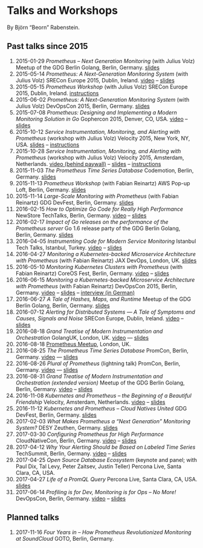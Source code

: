 # Talks and Workshops

By Björn “Beorn” Rabenstein.

## Past talks since 2015

1. 2015-01-29 _Prometheus – Next Generation Monitoring_ (with Julius Volz)
   Meetup of the GDG Berlin Golang, Berlin,
   Germany. [slides](https://docs.google.com/presentation/d/1bgN0PpmHZ1P7DMWCLvUD2Fd17tb_n_BWLwOX7LNJrMA/edit?usp=sharing)
1. 2015-05-14 _Prometheus: A Next-Generation Monitoring System_ (with Julius
   Volz) SRECon Europe 2015, Dublin,
   Ireland. [video](https://www.usenix.org/conference/srecon15europe/program/presentation/rabenstein)
   –
   [slides](https://docs.google.com/presentation/d/1Wokf8lWaFWPfLeTjErVeiCfBb7uhluehkEndZCj__8k/edit?usp=sharing)
1. 2015-05-15 _Prometheus Workshop_ (with Julius Volz) SRECon Europe 2015,
   Dublin, Ireland. [instructions](https://goo.gl/AdnkCw)
1. 2015-06-02 _Prometheus: A Next-Generation Monitoring System_ (with Julius
   Volz) DevOpsCon 2015, Berlin,
   Germany. [slides](https://docs.google.com/presentation/d/1opLc6hBejepHPGC7p_0MDOjgyYfMRMkmk3wSXjJW-ME/edit?usp=sharing)
1. 2015-07-08 _Prometheus: Designing and Implementing a Modern Monitoring
   Solution in Go_ Gophercon 2015, Denver, CO,
   USA. [video](https://www.youtube.com/watch?v=1V7eJ0jN8-E) –
   [slides](https://docs.google.com/presentation/d/1T_wdd2KGOPEBhHN6ubendIi87RhtadHOOSAwK0M-Exs/edit?usp=sharing)
1. 2015-10-12 _Service Instrumentation, Monitoring, and Alerting with
   Prometheus_ (workshop with Julius Volz) Velocity 2015, New York, NY,
   USA. [slides](https://docs.google.com/presentation/d/1TyWHb1Ia7PiMNmdhDTr3Lma9qyIWm4M-JM5DuQpV168/edit?usp=sharing)
   – [instructions](https://github.com/juliusv/prometheus_workshop)
1. 2015-10-28 _Service Instrumentation, Monitoring, and Alerting with
   Prometheus_ (workshop with Julius Volz) Velocity 2015, Amsterdam,
   Netherlands. [video (behind paywall)](https://player.oreilly.com/videos/9781491928042)
   –
   [slides](https://docs.google.com/presentation/d/1TyWHb1Ia7PiMNmdhDTr3Lma9qyIWm4M-JM5DuQpV168/edit?usp=sharing)
   – [instructions](https://github.com/juliusv/prometheus_workshop)
1. 2015-11-03 _The Prometheus Time Series Database_ Codemotion, Berlin,
   Germany. [slides](https://docs.google.com/presentation/d/1lErYXD6g81pcwkNNQY06liIREjuUa85LDiBzhyttqLs/edit?usp=sharing)
1. 2015-11-13 _Prometheus Workshop_ (with Fabian Reinartz) AWS Pop-up Loft,
   Berlin, Germany. [slides](https://docs.google.com/presentation/d/1xjkFsIV-wlwUx4mU7I6Z1534-dePX15XjBCLXzNFT-o/edit?usp=sharing)
1. 2015-11-14 _Large-Scale Monitoring with Prometheus_ (with Fabian Reinartz)
   GDG DevFest, Berlin,
   Germany. [slides](https://docs.google.com/presentation/d/1bCh52rQR5fUSvTWOVPv5OYwzF3QWQ4opzgsJHy2C4rw/edit?usp=sharing)
1. 2016-02-15 _How to Optimize Go Code for Really High Performance_ NewStore
   TechTalks, Berlin,
   Germany. [video](https://www.youtube.com/watch?v=ZuQcbqYK0BY) –
   [slides](https://docs.google.com/presentation/d/1Zu0BdbhMRar7ycEwDi8jepGokTXTDXlKFf7C13tusuI/edit?usp=sharing)
1. 2016-02-17 _Impact of Go releases on the performance of the Prometheus
   server_ Go 1.6 release party of the GDG Berlin Golang, Berlin,
   Germany. [slides](https://docs.google.com/presentation/d/1qZlving4s726VWNfKBDDiWlQwOtM12_Pg7DK7VDJIxQ/edit?usp=sharing)
1. 2016-04-05 _Instrumenting Code for Modern Service Monitoring_ Istanbul Tech
   Talks, Istanbul, Turkey. [video](https://www.youtube.com/watch?v=ChXbplvyTqk) – [slides](https://docs.google.com/presentation/d/1zk7YDR1r4FqjrP7Z69Vk0H4uWiALOorjfFtUMuA3rdc/edit?usp=sharing)
1. 2016-04-27 _Monitoring a Kubernetes-backed Microservice Architecture with
   Prometheus_ (with Fabian Reinartz) JAX DevOps, London,
   UK. [slides](https://docs.google.com/presentation/d/12kdCqW0w1uNE81BXV79LTlWyBhuCzbi9yHr1zS8RUi4/edit?usp=sharing)
1. 2016-05-10 _Monitoring Kubernetes Clusters with Prometheus_ (with Fabian
   Reinartz) CoreOS Fest, Berlin,
   Germany. [video](https://www.youtube.com/watch?v=8bIxBtJQBzQ) – [slides](https://docs.google.com/presentation/d/1UgwbdB-cDqxBmjVQj4sSVQ5rNCL-M-F0l7Uy-hiy00Q/edit?usp=sharing)
1. 2016-06-15 _Monitoring a Kubernetes-backed Microservice Architecture with
   Prometheus_ (with Fabian Reinartz) DevOpsCon 2015, Berlin,
   Germany. [video](https://www.youtube.com/watch?v=HnN_HEwo3VY) – [slides](https://docs.google.com/presentation/d/1D-enDvx66pV0uHP2_5ey5-XSu9mZqVym3MukHz-Q8J8/edit?usp=sharing) – [interview (in German)](https://jaxenter.de/microservices-interview-soundcloud-43191)
1. 2016-06-27 _A Tale of Hashes, Maps, and Runtime_ Meetup of the GDG Berlin
   Golang, Berlin,
   Germany. [slides](https://docs.google.com/presentation/d/1zGtJFPd1PaJ-dMB_b_RtjyFLLeEtrG2UaZhUEQYXcAs/edit?usp=sharing)
1. 2016-07-12 _Alerting for Distributed Systems — A Tale of Symptoms and
   Causes, Signals and Noise_ SRECon Europe, Dublin,
   Ireland. [video](https://www.usenix.org/conference/srecon16europe/program/presentation/rabenstein) – [slides](https://docs.google.com/presentation/d/1vtmOfrVbIYdc-IctePjF6-4hQd9VyN21ZDylQeFWlpA/edit?usp=sharing)
1. 2016-08-18 _Grand Treatise of Modern Instrumentation and Orchestration_
   GolangUK, London, UK. [video](https://www.youtube.com/watch?v=HkEZ1LJ7kzQ&list=PLDWZ5uzn69eyh791ZTkEA9OaTxVpGY8_g) — [slides](https://docs.google.com/a/soundcloud.com/presentation/d/1GjpaIoS5VxmS5SwUAp7zH3aq6v8dGWutofLvJEdmcOw/edit?usp=sharing)
1. 2016-08-18 [Prometheus Meetup](http://www.meetup.com/Prometheus-London/events/232832512/), London, UK.
1. 2016-08-25 _The Prometheus Time Series Database_ PromCon, Berlin,
   Germany. [video](https://www.youtube.com/watch?v=HbnGSNEjhUc) — [slides](https://docs.google.com/presentation/d/1TMvzwdaS8Vw9MtscI9ehDyiMngII8iB_Z5D4QW4U4ho/edit?usp=sharing)
1. 2016-08-26 _Plural of Prometheus_ (lightning talk) PromCon, Berlin,
   Germany. [video](https://www.youtube.com/watch?v=B_CDeYrqxjQ) — [slides](https://docs.google.com/presentation/d/1-Bp7wcUmj6WHCBNLK75nnaX7iwE-8LnobB5a_mrY644/edit?usp=sharing)
1. 2016-08-31 _Grand Treatise of Modern Instrumentation and Orchestration
   (extended version)_ Meetup of the GDG Berlin Golang, Berlin,
   Germany. [video](https://youtu.be/OwObdHKN-W0?t=5441) – [slides](https://docs.google.com/a/soundcloud.com/presentation/d/1GjpaIoS5VxmS5SwUAp7zH3aq6v8dGWutofLvJEdmcOw/edit?usp=sharing)
1. 2016-11-08 _Kubernetes and Prometheus – the Beginning of a Beautiful
   Friendship_ Velocity, Amsterdam, Netherlands. [video](https://www.oreilly.com/learning/kubernetes-and-prometheus-the-beginning-of-a-beautiful-friendship) – [slides](https://docs.google.com/presentation/d/1Ad-Q8752SJmgXsNnSn9RFQP7Kn0kPEt27nDNKDKi9x4/edit?usp=sharing)
1. 2016-11-12 _Kubernetes and Prometheus – Cloud Natives United_ GDG DevFest, Berlin, Germany. [slides](https://docs.google.com/presentation/d/1Mzso-prudoCsVbZnsM7_Oq7b_Suin3qjclfmxDdstUA/edit?usp=sharing)
1. 2017-02-03 _What Makes Prometheus a “Next Generation” Monitoring System?_ DESY Zeuthen, Germany. [slides](https://docs.google.com/presentation/d/1yZF8bdjlf8DzLLRmHffgSMv2-mwGWnfsVyIy5MnSxaA/edit?usp=sharing)
1. 2017-03-30 _Configuring Prometheus for High Performance_ CloudNativeCon, Berlin, Germany. [video](https://www.youtube.com/watch?v=hPC60ldCGm8) – [slides](https://docs.google.com/presentation/d/1ewoVTB7BAQWd5xFsibTH5VlS47SPsjKCRRGos4o1crk/edit?usp=sharing)
1. 2017-04-12 _Why Your Alerting Should be Based on Labeled Time Series_ TechSummit, Berlin, Germany. [video](https://youtu.be/-oupSWjLmRc) – [slides](https://docs.google.com/presentation/d/1ke1bkF0EnVsJiE18OoNl1vu3cbc9-bqSH4oMEUxtDd0/edit?usp=sharing)
1. 2017-04-25 _Open Source Database Ecosystem_ (keynote and panel; with Paul Dix, Tal Levy, Peter Zaitsev, Justin Teller) Percona Live, Santa Clara, CA, USA.
1. 2017-04-27 _Life of a PromQL Query_ Percona Live, Santa Clara, CA, USA. [slides](https://docs.google.com/presentation/d/12aiveDqUe_f390juSML0XKCCP0_Zyzvs6GWr4QoTAis/edit?usp=sharing)
1. 2017-06-14 _Profiling is for Dev, Monitoring is for Ops – No More!_ DevOpsCon, Berlin, Germany. [video](https://www.youtube.com/watch?v=JcOfGQPSW6E) – [slides](https://docs.google.com/presentation/d/1zNPFqueQTnt_PdfIYFhRQwpCym7AYin9PmdF7qJhs2s/edit?usp=sharing)

## Planned talks 

1. 2017-11-16 _Four Years in – How Prometheus Revolutionized Monitoring at SoundCloud_ GOTO, Berlin, Germany.
